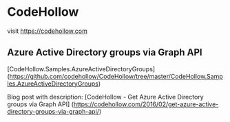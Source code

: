 # CodeHollow

visit https://codehollow.com

## Azure Active Directory groups via Graph API
[CodeHollow.Samples.AzureActiveDirectoryGroups] (https://github.com/codehollow/CodeHollow/tree/master/CodeHollow.Samples.AzureActiveDirectoryGroups)

Blog post with description: [CodeHollow - Get Azure Active Directory groups via Graph API] (https://codehollow.com/2016/02/get-azure-active-directory-groups-via-graph-api/)
